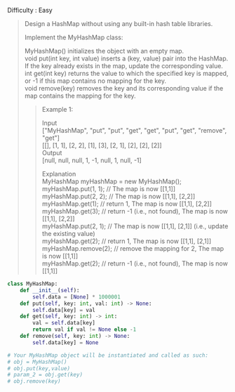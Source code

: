 Difficulty : Easy 

>Design a HashMap without using any built-in hash table libraries.
>
>Implement the MyHashMap class:  
>
>MyHashMap() initializes the object with an empty map.  
>void put(int key, int value) inserts a (key, value) pair into the HashMap. If the key already exists in the map, update the corresponding value.  
>int get(int key) returns the value to which the specified key is mapped, or -1 if this map contains no mapping for the key.  
>void remove(key) removes the key and its corresponding value if the map contains the mapping for the key.  
> 
>>Example 1:  
>>
>>Input  
>>["MyHashMap", "put", "put", "get", "get", "put", "get", "remove", "get"]  
>>[[], [1, 1], [2, 2], [1], [3], [2, 1], [2], [2], [2]]  
>>Output  
>>[null, null, null, 1, -1, null, 1, null, -1]  
>>
>>Explanation  
>>MyHashMap myHashMap = new MyHashMap();  
>>myHashMap.put(1, 1); // The map is now [[1,1]]  
>>myHashMap.put(2, 2); // The map is now [[1,1], [2,2]]  
>>myHashMap.get(1);    // return 1, The map is now [[1,1], [2,2]]  
>>myHashMap.get(3);    // return -1 (i.e., not found), The map is now [[1,1], [2,2]]  
>>myHashMap.put(2, 1); // The map is now [[1,1], [2,1]] (i.e., update the existing value)  
>>myHashMap.get(2);    // return 1, The map is now [[1,1], [2,1]]  
>>myHashMap.remove(2); // remove the mapping for 2, The map is now [[1,1]]  
>>myHashMap.get(2);    // return -1 (i.e., not found), The map is now [[1,1]]  
  
```python
class MyHashMap:
    def __init__(self):
        self.data = [None] * 1000001
    def put(self, key: int, val: int) -> None:
        self.data[key] = val
    def get(self, key: int) -> int:
        val = self.data[key]
        return val if val != None else -1
    def remove(self, key: int) -> None:
        self.data[key] = None

# Your MyHashMap object will be instantiated and called as such:
# obj = MyHashMap()
# obj.put(key,value)
# param_2 = obj.get(key)
# obj.remove(key)
```
